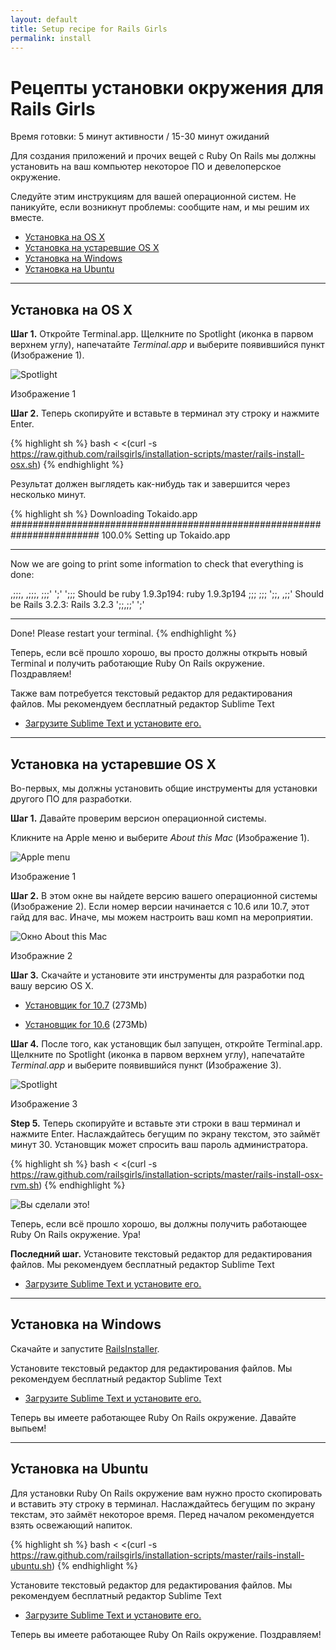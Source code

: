 ```yaml
---
layout: default
title: Setup recipe for Rails Girls
permalink: install
---
```


# Рецепты установки окружения для Rails Girls
<span class="muted">Время готовки: 5 минут активности / 15-30 минут ожиданий</span>

Для создания приложений и прочих вещей с Ruby On Rails мы должны установить на ваш компьютер некоторое ПО и девелоперское окружение.

Следуйте этим инструкциям для вашей операционной систем. Не паникуйте, если возникнут проблемы: сообщите нам, и мы решим их вместе.

* [Установка на OS X](#setup_for_os_x)
* [Установка на устаревшие OS X](#setup_for_os_x_old)
* [Установка на Windows](#setup_for_windows)
* [Установка на Ubuntu](#setup_for_ubuntu)

<hr />

## Установка на OS X

**Шаг 1.** Откройте Terminal.app. Щелкните по Spotlight (иконка в парвом верхнем углу), напечатайте *Terminal.app* и выберите появившийся пункт (Изображение 1).

![Spotlight](/images/3.png "Spotlight")

Изображение 1

**Шаг 2.** Теперь скопируйте и вставьте в терминал эту строку и нажмите Enter.

{% highlight sh %}
bash < <(curl -s https://raw.github.com/railsgirls/installation-scripts/master/rails-install-osx.sh)
{% endhighlight %}

Результат должен выглядеть как-нибудь так и завершится через несколько минут.

{% highlight sh %}
Downloading Tokaido.app
######################################################################## 100.0%
Setting up Tokaido.app

- - - - - - - - -

Now we are going to print some information to check that everything is done:

 ,;;;, ,;;;,
;;;' ';' ';;; Should be ruby 1.9.3p194: ruby 1.9.3p194
;;;       ;;;
 ';;,   ,;;'  Should be Rails 3.2.3: Rails 3.2.3
   ';;,;;'
     ';'

- - - - - - - - -

Done!
Please restart your terminal.
{% endhighlight %}

Теперь, если всё прошло хорошо, вы просто должны открыть новый Terminal и получить работающие Ruby On Rails окружение. Поздравляем!

Также вам потребуется текстовый редактор для редактирования файлов. Мы рекомендуем бесплатный редактор Sublime Text

* [Загрузите Sublime Text и установите его.](http://www.sublimetext.com/2)

<hr />

## Установка на устаревшие OS X

Во-первых, мы должны установить общие инструменты для установки другого ПО для разработки.

**Шаг 1.** Давайте проверим версион операционной системы.

Кликните на Apple меню и выберите *About this Mac* (Изображение 1).

![Apple menu](/images/1.png "Apple menu")

Изображение 1

**Шаг 2.** В этом окне вы найдете версию вашего операционной системы (Изображение 2). Если номер версии начинается с 10.6 или 10.7, этот гайд для вас. Иначе, мы можем настроить ваш комп на мероприятии.

![Окно About this Mac](/images/2.png "About this Mac dialog")

Изображние 2

**Шаг 3.** Скачайте и установите эти инструменты для разработки под вашу версию OS X.

* [Установщик for 10.7](https://github.com/downloads/kennethreitz/osx-gcc-installer/GCC-10.7-v2.pkg) <span class="muted">(273Mb)</span>

* [Установщик for 10.6](https://github.com/downloads/kennethreitz/osx-gcc-installer/GCC-10.6.pkg) <span class="muted">(273Mb)</span>

**Шаг 4.** После того, как установщик был запущен, откройте Terminal.app. Щелкните по Spotlight (иконка в парвом верхнем углу), напечатайте *Terminal.app* и выберите появившийся пункт (Изображение 3).

![Spotlight](/images/3.png "Spotlight")

Изображение 3

**Step 5.** Теперь скопируйте и вставьте эти строки в ваш терминал и нажмите Enter. Наслаждайтесь бегущим по экрану текстом, это займёт минут 30. Установщик может спросить ваш пароль администратора.

{% highlight sh %}
bash < <(curl -s https://raw.github.com/railsgirls/installation-scripts/master/rails-install-osx-rvm.sh)
{% endhighlight %}

 ![Вы сделали это!](/images/complete.png "You've done it")

Теперь, если всё прошло хорошо, вы должны получить работающее Ruby On Rails окружение. Ура!

**Последний шаг.** Установите текстовый редактор для редактирования файлов. Мы рекомендуем бесплатный редактор Sublime Text

* [Загрузите Sublime Text и установите его.](http://www.sublimetext.com/2)

<hr />

## Установка на Windows

Скачайте и запустите [RailsInstaller](http://rubyforge.org/frs/download.php/75346/railsinstaller-2.0.0.exe). 

Установите текстовый редактор для редактирования файлов. Мы рекомендуем бесплатный редактор Sublime Text

* [Загрузите Sublime Text и установите его.](http://www.sublimetext.com/2)

Теперь вы имеете работающее Ruby On Rails окружение. Давайте выпьем!

<hr />

## Установка на Ubuntu

Для установки Ruby On Rails окружение вам нужно просто скопировать и вставить эту строку в терминал. Наслаждайтесь бегущим по экрану текстам, это займёт некоторое время. Перед началом рекомендуется взять освежающий напиток.

{% highlight sh %}
bash < <(curl -s https://raw.github.com/railsgirls/installation-scripts/master/rails-install-ubuntu.sh)
{% endhighlight %}

Установите текстовый редактор для редактирования файлов. Мы рекомендуем бесплатный редактор Sublime Text

* [Загрузите Sublime Text и установите его.](http://www.sublimetext.com/2)

Теперь вы имеете работающее Ruby On Rails окружение. Поздравляем!
